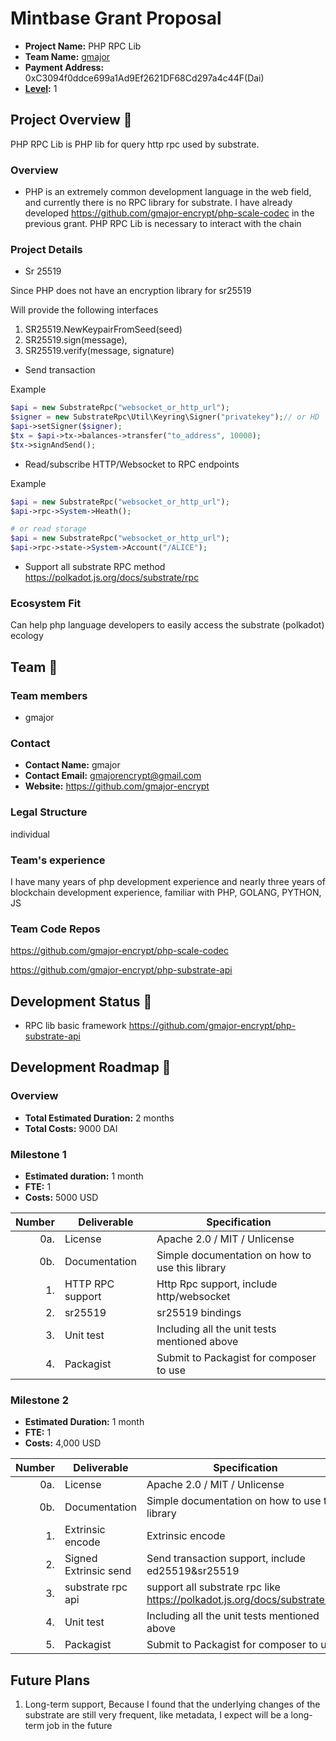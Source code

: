 # Mintbase Grant Proposal


* **Project Name:** PHP RPC Lib
* **Team Name:** [gmajor](https://github.com/gmajor-encrypt)
* **Payment Address:** 0xC3094f0ddce699a1Ad9Ef2621DF68Cd297a4c44F(Dai)
* **[Level](https://github.com/w3f/Grants-Program/tree/master#level_slider-levels):** 1 


## Project Overview :page_facing_up:

PHP RPC Lib is PHP lib for query http rpc used by substrate.

### Overview

* PHP is an extremely common development language in the web field, and currently there is no RPC library for substrate. 
I have already developed https://github.com/gmajor-encrypt/php-scale-codec in the previous grant. PHP RPC Lib is necessary to interact with the chain

### Project Details

* Sr 25519 

Since PHP does not have an encryption library for sr25519

Will provide the following interfaces

1. SR25519.NewKeypairFromSeed(seed)
2. SR25519.sign(message), 
3. SR25519.verify(message, signature)


* Send transaction

Example
```php
$api = new SubstrateRpc("websocket_or_http_url");
$signer = new SubstrateRpc\Util\Keyring\Signer("privatekey");// or HD
$api->setSigner($signer);
$tx = $api->tx->balances->transfer("to_address", 10000);
$tx->signAndSend();
```

* Read/subscribe HTTP/Websocket to RPC endpoints

Example

```php
$api = new SubstrateRpc("websocket_or_http_url");
$api->rpc->System->Heath();

# or read storage 
$api = new SubstrateRpc("websocket_or_http_url");
$api->rpc->state->System->Account("/ALICE");

```

* Support all substrate RPC method https://polkadot.js.org/docs/substrate/rpc

### Ecosystem Fit

Can help php language developers to easily access the substrate (polkadot) ecology


## Team :busts_in_silhouette:

### Team members

* gmajor

### Contact

* **Contact Name:** gmajor
* **Contact Email:** gmajorencrypt@gmail.com
* **Website:** https://github.com/gmajor-encrypt

### Legal Structure

individual

### Team's experience

I have many years of php development experience and nearly three years of blockchain development experience, familiar with PHP, GOLANG, PYTHON, JS

### Team Code Repos

https://github.com/gmajor-encrypt/php-scale-codec

https://github.com/gmajor-encrypt/php-substrate-api

## Development Status :open_book:

* RPC lib basic framework https://github.com/gmajor-encrypt/php-substrate-api


## Development Roadmap :nut_and_bolt:


### Overview

* **Total Estimated Duration:** 2 months
* **Total Costs:** 9000 DAI

### Milestone 1 

* **Estimated duration:** 1 month
* **FTE:**  1
* **Costs:** 5000 USD

| Number | Deliverable | Specification |
| -----: | ----------- | ------------- |
| 0a. | License | Apache 2.0 / MIT / Unlicense |
| 0b. | Documentation | Simple documentation on how to use this library |
| 1. | HTTP RPC support  | Http Rpc support, include http/websocket |  
| 2. | sr25519  | sr25519 bindings |  
| 3. | Unit test | Including all the unit tests mentioned above  |  
| 4. | Packagist |  Submit to Packagist for composer to use  |  


### Milestone 2 

* **Estimated Duration:** 1 month
* **FTE:**  1
* **Costs:** 4,000 USD

| Number | Deliverable | Specification |
| -----: | ----------- | ------------- |
| 0a. | License | Apache 2.0 / MIT / Unlicense |
| 0b. | Documentation | Simple documentation on how to use this library |
| 1. | Extrinsic encode | Extrinsic encode |  
| 2. | Signed Extrinsic send | Send transaction support, include ed25519&sr25519|  
| 3. | substrate rpc api | support all substrate rpc like https://polkadot.js.org/docs/substrate/rpc |  
| 4. | Unit test | Including all the unit tests mentioned above  |  
| 5. | Packagist |  Submit to Packagist for composer to use  |  


## Future Plans

1.  Long-term support, Because I found that the underlying changes of the substrate are still very frequent, like metadata, I expect will be a long-term job in the future
